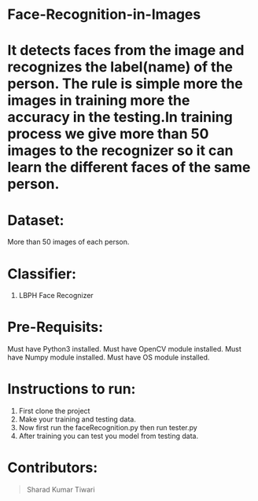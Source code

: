 # Face-Recognition-in-Images

# It detects faces from the image and recognizes the label(name) of the person. The rule is simple more the images in training more the accuracy in the testing.In training process we give more than 50 images to the recognizer so it can learn the different faces of the same person. 

# Dataset:
More than 50 images of each person.

# Classifier:
1. LBPH Face Recognizer

# Pre-Requisits:
Must have Python3 installed.
Must have OpenCV module installed.
Must have Numpy module installed.
Must have OS module installed.

# Instructions to run:
1. First clone the project
2. Make your training and testing data.
3. Now first run the faceRecognition.py then run tester.py
4. After training you can test you model from testing data.

# Contributors:
> Sharad Kumar Tiwari
